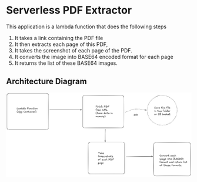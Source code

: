 # Serverless PDF Extractor

This application is a lambda function that does the following steps
1. It takes a link containing the PDF file
2. It then extracts each page of this PDF, 
3. It takes the screenshot of each page of the PDF.
4. It converts the image into BASE64 encoded format for each page
5. It returns the list of these BASE64 images.

## Architecture Diagram

![architecture-diagram](./assets/architecture_diagram.png)